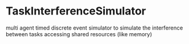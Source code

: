 # TaskInterferenceSimulator
multi agent timed discrete event simulator to simulate the interference between tasks accessing shared resources (like memory)
